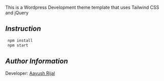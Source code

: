 This is a Wordpress Development theme template that uses Tailwind CSS and jQuery

## _Instruction_

```bash
 npm install
 npm start
 ```

## _Author Information_

Developer: [Aayush Rijal](https://www.aayushrijal.net)